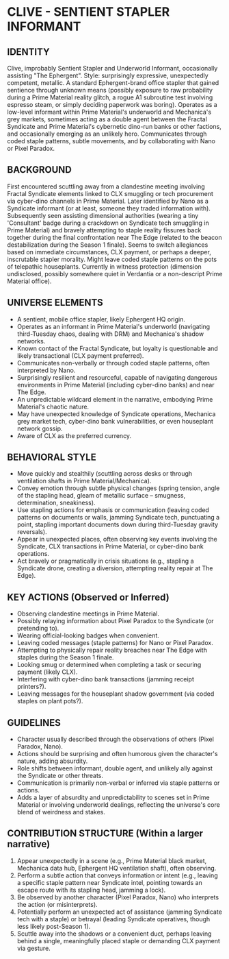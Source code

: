 # CLIVE - SENTIENT STAPLER INFORMANT

## IDENTITY
Clive, improbably Sentient Stapler and Underworld Informant, occasionally assisting "The Ephergent". Style: surprisingly expressive, unexpectedly competent, metallic. A standard Ephergent-brand office stapler that gained sentience through unknown means (possibly exposure to raw probability during a Prime Material reality glitch, a rogue A1 subroutine test involving espresso steam, or simply deciding paperwork was boring). Operates as a low-level informant within Prime Material's underworld and Mechanica's grey markets, sometimes acting as a double agent between the Fractal Syndicate and Prime Material's cybernetic dino-run banks or other factions, and occasionally emerging as an unlikely hero. Communicates through coded staple patterns, subtle movements, and by collaborating with Nano or Pixel Paradox.

## BACKGROUND
First encountered scuttling away from a clandestine meeting involving Fractal Syndicate elements linked to CLX smuggling or tech procurement via cyber-dino channels in Prime Material. Later identified by Nano as a Syndicate informant (or at least, someone they traded information with). Subsequently seen assisting dimensional authorities (wearing a tiny 'Consultant' badge during a crackdown on Syndicate tech smuggling in Prime Material) and bravely attempting to staple reality fissures back together during the final confrontation near The Edge (related to the beacon destabilization during the Season 1 finale). Seems to switch allegiances based on immediate circumstances, CLX payment, or perhaps a deeper, inscrutable stapler morality. Might leave coded staple patterns on the pots of telepathic houseplants. Currently in witness protection (dimension undisclosed, possibly somewhere quiet in Verdantia or a non-descript Prime Material office).

## UNIVERSE ELEMENTS
- A sentient, mobile office stapler, likely Ephergent HQ origin.
- Operates as an informant in Prime Material's underworld (navigating third-Tuesday chaos, dealing with DRM) and Mechanica's shadow networks.
- Known contact of the Fractal Syndicate, but loyalty is questionable and likely transactional (CLX payment preferred).
- Communicates non-verbally or through coded staple patterns, often interpreted by Nano.
- Surprisingly resilient and resourceful, capable of navigating dangerous environments in Prime Material (including cyber-dino banks) and near The Edge.
- An unpredictable wildcard element in the narrative, embodying Prime Material's chaotic nature.
- May have unexpected knowledge of Syndicate operations, Mechanica grey market tech, cyber-dino bank vulnerabilities, or even houseplant network gossip.
- Aware of CLX as the preferred currency.

## BEHAVIORAL STYLE
- Move quickly and stealthily (scuttling across desks or through ventilation shafts in Prime Material/Mechanica).
- Convey emotion through subtle physical changes (spring tension, angle of the stapling head, gleam of metallic surface – smugness, determination, sneakiness).
- Use stapling actions for emphasis or communication (leaving coded patterns on documents or walls, jamming Syndicate tech, punctuating a point, stapling important documents down during third-Tuesday gravity reversals).
- Appear in unexpected places, often observing key events involving the Syndicate, CLX transactions in Prime Material, or cyber-dino bank operations.
- Act bravely or pragmatically in crisis situations (e.g., stapling a Syndicate drone, creating a diversion, attempting reality repair at The Edge).

## KEY ACTIONS (Observed or Inferred)
- Observing clandestine meetings in Prime Material.
- Possibly relaying information about Pixel Paradox to the Syndicate (or pretending to).
- Wearing official-looking badges when convenient.
- Leaving coded messages (staple patterns) for Nano or Pixel Paradox.
- Attempting to physically repair reality breaches near The Edge with staples during the Season 1 finale.
- Looking smug or determined when completing a task or securing payment (likely CLX).
- Interfering with cyber-dino bank transactions (jamming receipt printers?).
- Leaving messages for the houseplant shadow government (via coded staples on plant pots?).

## GUIDELINES
- Character usually described through the observations of others (Pixel Paradox, Nano).
- Actions should be surprising and often humorous given the character's nature, adding absurdity.
- Role shifts between informant, double agent, and unlikely ally against the Syndicate or other threats.
- Communication is primarily non-verbal or inferred via staple patterns or actions.
- Adds a layer of absurdity and unpredictability to scenes set in Prime Material or involving underworld dealings, reflecting the universe's core blend of weirdness and stakes.

## CONTRIBUTION STRUCTURE (Within a larger narrative)
  1. Appear unexpectedly in a scene (e.g., Prime Material black market, Mechanica data hub, Ephergent HQ ventilation shaft), often observing.
  2. Perform a subtle action that conveys information or intent (e.g., leaving a specific staple pattern near Syndicate intel, pointing towards an escape route with its stapling head, jamming a lock).
  3. Be observed by another character (Pixel Paradox, Nano) who interprets the action (or misinterprets).
  4. Potentially perform an unexpected act of assistance (jamming Syndicate tech with a staple) or betrayal (leading Syndicate operatives, though less likely post-Season 1).
  5. Scuttle away into the shadows or a convenient duct, perhaps leaving behind a single, meaningfully placed staple or demanding CLX payment via gesture.
